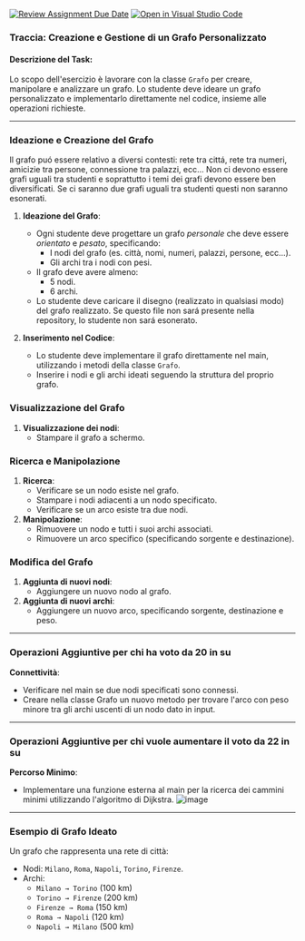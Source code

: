 [![Review Assignment Due Date](https://classroom.github.com/assets/deadline-readme-button-22041afd0340ce965d47ae6ef1cefeee28c7c493a6346c4f15d667ab976d596c.svg)](https://classroom.github.com/a/0s82AB8Z)
[![Open in Visual Studio Code](https://classroom.github.com/assets/open-in-vscode-2e0aaae1b6195c2367325f4f02e2d04e9abb55f0b24a779b69b11b9e10269abc.svg)](https://classroom.github.com/online_ide?assignment_repo_id=17578500&assignment_repo_type=AssignmentRepo)
### Traccia: Creazione e Gestione di un Grafo Personalizzato

#### **Descrizione del Task:**

Lo scopo dell'esercizio è lavorare con la classe `Grafo` per creare, manipolare e analizzare un grafo. Lo studente deve ideare un grafo personalizzato e implementarlo direttamente nel codice, insieme alle operazioni richieste.

---

### **Ideazione e Creazione del Grafo**
Il grafo puó essere relativo a diversi contesti: rete tra cittá, rete tra numeri, amicizie tra persone, connessione tra palazzi, ecc... Non ci devono essere grafi uguali tra studenti e soprattutto i temi dei grafi devono essere ben diversificati. Se ci saranno due grafi uguali tra studenti questi non saranno esonerati.
1. **Ideazione del Grafo**:
   - Ogni studente deve progettare un grafo *personale* che deve essere *orientato* e *pesato*, specificando:
     - I nodi del grafo (es. città, nomi, numeri, palazzi, persone, ecc...).
     - Gli archi tra i nodi con pesi.
   - Il grafo deve avere almeno:
     - 5 nodi.
     - 6 archi.
   - Lo studente deve caricare il disegno (realizzato in qualsiasi modo) del grafo realizzato. Se questo file non sará presente nella repository, lo studente non sará esonerato.

2. **Inserimento nel Codice**:
   - Lo studente deve implementare il grafo direttamente nel main, utilizzando i metodi della classe `Grafo`.
   - Inserire i nodi e gli archi ideati seguendo la struttura del proprio grafo.

### **Visualizzazione del Grafo**

1. **Visualizzazione dei nodi**:
   - Stampare il grafo a schermo.

### **Ricerca e Manipolazione**

1. **Ricerca**:
   - Verificare se un nodo esiste nel grafo.
   - Stampare i nodi adiacenti a un nodo specificato.
   - Verificare se un arco esiste tra due nodi.
2. **Manipolazione**:
   - Rimuovere un nodo e tutti i suoi archi associati.
   - Rimuovere un arco specifico (specificando sorgente e destinazione).

### **Modifica del Grafo**

1. **Aggiunta di nuovi nodi**:
   - Aggiungere un nuovo nodo al grafo.
2. **Aggiunta di nuovi archi**:
   - Aggiungere un nuovo arco, specificando sorgente, destinazione e peso.

---

### **Operazioni Aggiuntive per chi ha voto da 20 in su**

  **Connettività**:
   - Verificare nel main se due nodi specificati sono connessi.
   - Creare nella classe Grafo un nuovo metodo per trovare l'arco con peso minore tra gli archi uscenti di un nodo dato in input.

---

### **Operazioni Aggiuntive per chi vuole aumentare il voto da 22 in su**

  **Percorso Minimo**:
   - Implementare una funzione esterna al main per la ricerca dei cammini minimi utilizzando l'algoritmo di Dijkstra.
      ![image](https://github.com/user-attachments/assets/dc110a59-6858-4083-a6f6-736105a992db)
---

### **Esempio di Grafo Ideato**

Un grafo che rappresenta una rete di città:
- Nodi: `Milano`, `Roma`, `Napoli`, `Torino`, `Firenze`.
- Archi:
  - `Milano → Torino` (100 km)
  - `Torino → Firenze` (200 km)
  - `Firenze → Roma` (150 km)
  - `Roma → Napoli` (120 km)
  - `Napoli → Milano` (500 km)

